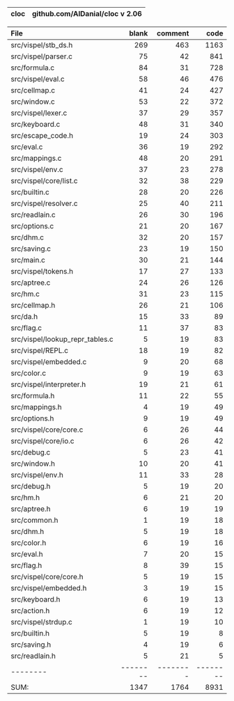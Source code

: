 cloc|github.com/AlDanial/cloc v 2.06
--- | ---

File|blank|comment|code
:-------|-------:|-------:|-------:
src/vispel/stb_ds.h|269|463|1163
src/vispel/parser.c|75|42|841
src/formula.c|84|31|728
src/vispel/eval.c|58|46|476
src/cellmap.c|41|24|427
src/window.c|53|22|372
src/vispel/lexer.c|37|29|357
src/keyboard.c|48|31|340
src/escape_code.h|19|24|303
src/eval.c|36|19|292
src/mappings.c|48|20|291
src/vispel/env.c|37|23|278
src/vispel/core/list.c|32|38|229
src/builtin.c|28|20|226
src/vispel/resolver.c|25|40|211
src/readlain.c|26|30|196
src/options.c|21|20|167
src/dhm.c|32|20|157
src/saving.c|23|19|150
src/main.c|30|21|144
src/vispel/tokens.h|17|27|133
src/aptree.c|24|26|126
src/hm.c|31|23|115
src/cellmap.h|26|21|106
src/da.h|15|33|89
src/flag.c|11|37|83
src/vispel/lookup_repr_tables.c|5|19|83
src/vispel/REPL.c|18|19|82
src/vispel/embedded.c|9|20|68
src/color.c|9|19|63
src/vispel/interpreter.h|19|21|61
src/formula.h|11|22|55
src/mappings.h|4|19|49
src/options.h|9|19|49
src/vispel/core/core.c|6|26|44
src/vispel/core/io.c|6|26|42
src/debug.c|5|23|41
src/window.h|10|20|41
src/vispel/env.h|11|33|28
src/debug.h|5|19|20
src/hm.h|6|21|20
src/aptree.h|6|19|19
src/common.h|1|19|18
src/dhm.h|5|19|18
src/color.h|6|19|16
src/eval.h|7|20|15
src/flag.h|8|39|15
src/vispel/core/core.h|5|19|15
src/vispel/embedded.h|3|19|15
src/keyboard.h|6|19|13
src/action.h|6|19|12
src/vispel/strdup.c|1|19|10
src/builtin.h|5|19|8
src/saving.h|4|19|6
src/readlain.h|5|21|5
--------|--------|--------|--------
SUM:|1347|1764|8931
